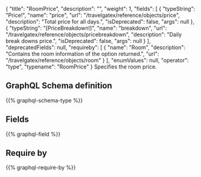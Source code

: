 {
  "title": "RoomPrice",
  "description": "",
  "weight": 1,
  "fields": [
    {
      "typeString": "Price!",
      "name": "price",
      "url": "/travelgatex/reference/objects/price",
      "description": "Total price for all days.",
      "isDeprecated": false,
      "args": null
    },
    {
      "typeString": "[PriceBreakdown!]",
      "name": "breakdown",
      "url": "/travelgatex/reference/objects/pricebreakdown",
      "description": "Daily break downs price.",
      "isDeprecated": false,
      "args": null
    }
  ],
  "deprecatedFields": null,
  "requireby": [
    {
      "name": "Room",
      "description": "Contains the room information of the option returned.",
      "url": "/travelgatex/reference/objects/room"
    }
  ],
  "enumValues": null,
  "operator": "type",
  "typename": "RoomPrice"
}
Specifies the room price.
## GraphQL Schema definition

{{% graphql-schema-type %}}

## Fields

{{% graphql-field %}}

## Require by

{{% graphql-require-by %}}
